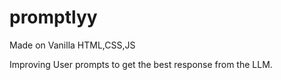 # promptlyy

Made on Vanilla HTML,CSS,JS

Improving User prompts to get the best response from the LLM. 

